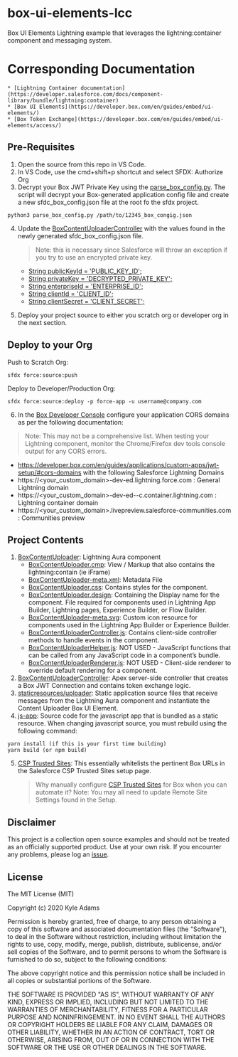 # box-ui-elements-lcc
Box UI Elements Lightning example that leverages the lightning:container component and messaging system.

# Corresponding Documentation

    * [Lightning Container documentation](https://developer.salesforce.com/docs/component-library/bundle/lightning:container)
    * [Box UI Elements](https://developer.box.com/en/guides/embed/ui-elements/)
    * [Box Token Exchange](https://developer.box.com/en/guides/embed/ui-elements/access/)

## Pre-Requisites

1. Open the source from this repo in VS Code.
2. In VS Code, use the cmd+shift+p shortcut and select SFDX: Authorize Org
3. Decrypt your Box JWT Private Key using the [parse_box_config.py](/scripts/parse_box_config.py). The script will decrypt your Box-generated application config file and create a new sfdc_box_config.json file at the root fo the sfdx project.
```
python3 parse_box_config.py /path/to/12345_box_congig.json
```
4. Update the [BoxContentUploaderController](/force-app/main/default/classes/BoxContentUploaderController.cls) with the values found in the newly generated sfdc_box_config.json file.
    > Note: this is necessary since Salesforce will throw an exception if you try to use an encrypted private key.

    * [String publicKeyId = 'PUBLIC_KEY_ID';](/force-app/main/default/classes/BoxContentUploaderController.cls#L9)
    * [String privateKey = 'DECRYPTED_PRIVATE_KEY';](/force-app/main/default/classes/BoxContentUploaderController.cls#L10)
    * [String enterpriseId = 'ENTERPRISE_ID';](/force-app/main/default/classes/BoxContentUploaderController.cls#L11)
    * [String clientId = 'CLIENT_ID';](/force-app/main/default/classes/BoxContentUploaderController.cls#L12)
    * [String clientSecret = 'CLIENT_SECRET';](/force-app/main/default/classes/BoxContentUploaderController.cls#L13)
5. Deploy your project source to either you scratch org or developer org in the next section.

## Deploy to your Org
Push to Scratch Org:
```
sfdx force:source:push
```

Deploy to Developer/Production Org:
```
sfdx force:source:deploy -p force-app -u username@company.com
```
6. In the [Box Developer Console](https://account.box.com/developers/services) configure your application CORS domains as per the following documentation:
  > Note: This may not be a comprehensive list. When testing your Lightning component, monitor the Chrome/Firefox dev tools console output for any CORS errors.

  * https://developer.box.com/en/guides/applications/custom-apps/jwt-setup/#cors-domains with the following Salesforce Lightning Domains
  * https://<your_custom_domain>-dev-ed.lightning.force.com : General Lightning domain
  * https://<your_custom_domain>-dev-ed--c.container.lightning.com : Lightning container domain
  * https://<your_custom_domain>.livepreview.salesforce-communities.com : Communities preview


## Project Contents
1. [BoxContentUploader](/force-app/main/default/aura/BoxContentUploader): Lightning Aura component
    * [BoxContentUploader.cmp](/force-app/main/default/aura/BoxContentUploader/BoxContentUploader.cmp): View / Markup that also contains the lightning:contain (ie iFrame)
    * [BoxContentUploader-meta.xml](/force-app/main/default/aura/BoxContentUploader/BoxContentUploader.cmp-meta.xml): Metadata File
    * [BoxContentUploader.css](/force-app/main/default/aura/BoxContentUploader/BoxContentUploader.css): Contains styles for the component.
    * [BoxContentUploader.design](/force-app/main/default/aura/BoxContentUploader/BoxContentUploader.cmp): Containing the Display name for the component. File required for components used in Lightning App Builder, Lightning pages, Experience Builder, or Flow Builder.
    * [BoxContentUploader-meta.svg](/force-app/main/default/aura/BoxContentUploader/BoxContentUploader.cmp): Custom icon resource for components used in the Lightning App Builder or Experience Builder.
    * [BoxContentUploaderController.js](/force-app/main/default/aura/BoxContentUploader/BoxContentUploader.cmp): Contains client-side controller methods to handle events in the component.
    * [BoxContentUploaderHelper.js](/force-app/main/default/aura/BoxContentUploader/BoxContentUploader.cmp): NOT USED - JavaScript functions that can be called from any JavaScript code in a component’s bundle.
    * [BoxContentUploaderRenderer.js](/force-app/main/default/aura/BoxContentUploader/BoxContentUploader.cmp): NOT USED - Client-side renderer to override default rendering for a component.
2. [BoxContentUploaderController](/force-app/main/default/classes/BoxContentUploaderController.cls): Apex server-side controller that creates a Box JWT Connection and contains token exchange logic.
3. [staticresources/uploader](/force-app/main/default/staticresources/uploader): Static application source files that receive messages from the Lightning Aura component and instantiate the Content Uploader Box UI Element.
4. [js-app](/js-app): Source code for the javascript app that is bundled as a static resource. When changing javascript source, you must rebuild using the following command:
```
yarn install (if this is your first time building)
yarn build (or npm build)
```
5. [CSP Trusted Sites](/force-app/main/default/cspTrustedSites): This essentially whitelists the pertinent Box URLs in the Salesforce CSP Trusted Sites setup page.
    > Why manually configure [CSP Trusted Sites](https://help.salesforce.com/articleView?id=csp_trusted_sites.htm) for Box when you can automate it?
    > Note: You may all need to update Remote Site Settings found in the Setup.


## Disclaimer
This project is a collection open source examples and should not be treated as an officially supported product. Use at your own risk. If you encounter any problems, please log an [issue](https://github.com/kylefernandadams/box-salesforce-blueprints/issues).

## License

The MIT License (MIT)

Copyright (c) 2020 Kyle Adams

Permission is hereby granted, free of charge, to any person obtaining a copy of this software and associated documentation files (the "Software"), to deal in the Software without restriction, including without limitation the rights to use, copy, modify, merge, publish, distribute, sublicense, and/or sell copies of the Software, and to permit persons to whom the Software is furnished to do so, subject to the following conditions:

The above copyright notice and this permission notice shall be included in all copies or substantial portions of the Software.

THE SOFTWARE IS PROVIDED "AS IS", WITHOUT WARRANTY OF ANY KIND, EXPRESS OR IMPLIED, INCLUDING BUT NOT LIMITED TO THE WARRANTIES OF MERCHANTABILITY, FITNESS FOR A PARTICULAR PURPOSE AND NONINFRINGEMENT. IN NO EVENT SHALL THE AUTHORS OR COPYRIGHT HOLDERS BE LIABLE FOR ANY CLAIM, DAMAGES OR OTHER LIABILITY, WHETHER IN AN ACTION OF CONTRACT, TORT OR OTHERWISE, ARISING FROM, OUT OF OR IN CONNECTION WITH THE SOFTWARE OR THE USE OR OTHER DEALINGS IN THE SOFTWARE.
